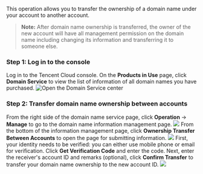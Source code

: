 This operation allows you to transfer the ownership of a domain name under your account to another account.
>**Note:**
>After domain name ownership is transferred, the owner of the new account will have all management permission on the domain name including changing its information and transferring it to someone else.

### Step 1: Log in to the console
Log in to the Tencent Cloud console. On the **Products in Use** page, click **Domain Service** to view the list of information of all domain names you have purchased.
![Open the Domain Service center](https://main.qcloudimg.com/raw/874acea6398562bd7c5cab9d847c2192.png)
### Step 2: Transfer domain name ownership between accounts
From the right side of the domain name service page, click **Operation** -> **Manage** to go to the domain name information management page.
![](//mc.qcloudimg.com/static/img/d7d485d04f780bacb592826f0148a540/image.png)
From the bottom of the information management page, click **Ownership Transfer Between Accounts** to open the page for submitting information.
![](//mc.qcloudimg.com/static/img/7024efd952b75881e4ec0588a9c28d58/image.png)
First, your identity needs to be verified: you can either use mobile phone or email for verification. Click **Get Verification Code** and enter the code. Next, enter the receiver's account ID and remarks (optional), click **Confirm Transfer** to transfer your domain name ownership to the new account ID.
![](//mc.qcloudimg.com/static/img/8b3ab4316a9cf27b3e93a2199b94041a/image.png)



